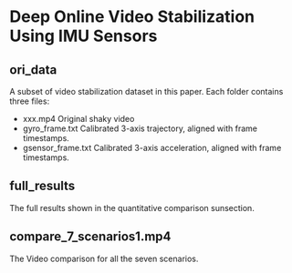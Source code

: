 # Deep Online Video Stabilization Using IMU Sensors

## ori_data
A subset of video stabilization dataset in this paper. 
Each folder contains three files:
- xxx.mp4 Original shaky video
- gyro_frame.txt Calibrated 3-axis trajectory, aligned with frame timestamps.
- gsensor_frame.txt Calibrated 3-axis acceleration, aligned with frame timestamps.

## full_results
The full results shown in the quantitative comparison sunsection.

## compare_7_scenarios1.mp4
The Video comparison for all the seven scenarios.


